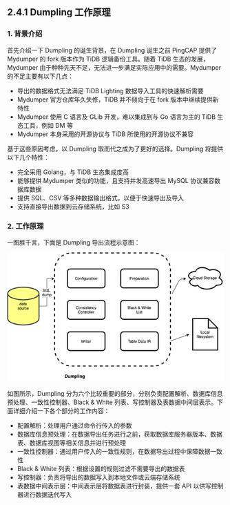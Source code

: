 ## 2.4.1 Dumpling 工作原理

### 1. 背景介绍

首先介绍一下 Dumpling 的诞生背景，在 Dumpling 诞生之前 PingCAP 提供了 Mydumper 的 fork 版本作为 TiDB 逻辑备份工具。随着 TiDB 生态的发展，Mydumper 由于种种先天不足，无法进一步满足实际应用中的需要。Mydumper 的不足主要有以下几点：

+ 导出的数据格式无法满足 TiDB Lighting 数据导入工具的快速解析需要
+ Mydumper 官方仓库年久失修，TiDB 并不倾向于在 fork 版本中继续提供新特性
+ Mydumper 使用 C 语言及 GLib 开发，难以集成到与 Go 语言为主的 TiDB 生态工具，例如 DM 等
+ Mydumper 本身采用的开源协议与 TiDB 所使用的开源协议不兼容

基于这些原因考虑，以 Dumpling 取而代之成为了更好的选择。Dumpling 将提供以下几个特性：

+ 完全采用 Golang，与 TiDB 生态集成度高
+ 能够提供 Mydumper 类似的功能，且支持并发高速导出 MySQL 协议兼容数据库数据
+ 提供 SQL、CSV 等多种数据输出格式，以便于快速导出及导入
+ 支持直接导出数据到云存储系统，比如 S3

### 2. 工作原理

一图胜千言，下面是 Dumpling 导出流程示意图：

![dumpling flowchart](/res/session2/chapter2/dumpling/1.png)

如图所示，Dumpling 分为六个比较重要的部分，分别负责配置解析、数据库信息预处理、一致性控制器、Black & White 列表、写控制器及表数据中间层表示。下面详细介绍一下各个部分的工作内容：

+ 配置解析：处理用户通过命令行传入的参数
+ 数据库信息预处理：在数据导出任务进行之前，获取数据库服务器版本、数据表、数据库视图等相关信息并进行预处理
+ 一致性控制器：通过用户传入的一致性规则，在数据导出过程中保障数据一致性
+ Black & White 列表：根据设置的规则过滤不需要导出的数据表
+ 写控制器：负责将导出的数据写入到本地文件或云端存储系统
+ 表数据中间表示层：中间表示层将数据表进行封装，提供一套 API 以供写控制器进行数据迭代写入

